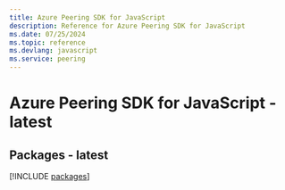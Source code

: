 ```yaml
---
title: Azure Peering SDK for JavaScript
description: Reference for Azure Peering SDK for JavaScript
ms.date: 07/25/2024
ms.topic: reference
ms.devlang: javascript
ms.service: peering
---
```

# Azure Peering SDK for JavaScript - latest
## Packages - latest
[!INCLUDE [packages](peering-index.md)]